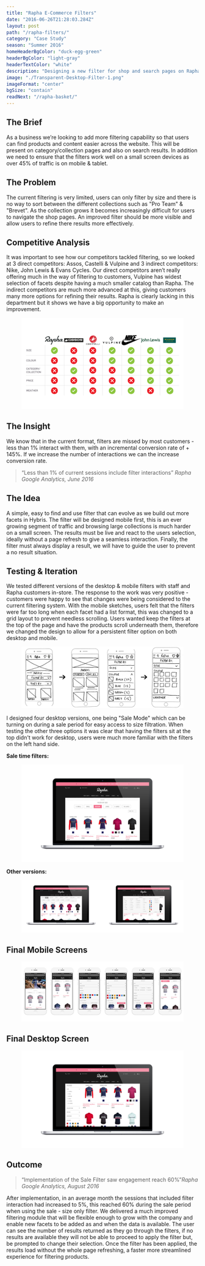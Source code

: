 ```yaml
---
title: "Rapha E-Commerce Filters"
date: "2016-06-26T21:28:03.284Z"
layout: post
path: "/rapha-filters/"
category: "Case Study"
season: "Summer 2016"
homeHeaderBgColor: "duck-egg-green"
headerBgColor: "light-gray"
headerTextColor: "white"
description: "Designing a new filter for shop and search pages on Rapha.cc, expanding on the current facets and making it clear and simple for users."
image: "./Transparent-Desktop-Filter-1.png"
imageFormat: "center"
bgSize: "contain"
readNext: "/rapha-basket/"
---
```


<div class="f4 measure-wide center">


## The Brief
As a business we’re looking to add more filtering capability so that users can find products and content easier across the website. This will be present on category/collection pages and also on search results. In addition we need to ensure that the filters work well on a small screen devices as over 45% of traffic is on mobile & tablet.


## The Problem
The current filtering is very limited, users can only filter by size and there is no way to sort between the different collections such as "Pro Team" & "Brevet". As the collection grows it becomes increasingly difficult for users to navigate the shop pages. An improved filter should be more visible and allow users to refine there results more effectively.


## Competitive Analysis
It was important to see how our competitors tackled filtering, so we looked at 3 direct competitors: Assos, Castelli & Vulpine and 3 indirect competitors: Nike, John Lewis & Evans Cycles. Our direct competitors aren’t really offering much in the way of filtering to customers, Vulpine has widest selection of facets despite having a much smaller catalog than Rapha. The indirect competitors are much more advanced at this, giving customers many more options for refining their results. Rapha is clearly lacking in this department but it shows we have a big opportunity to make an improvement.
</div>
<figure class="mh0 mv3">
  <img class="border-box" src="./Rapha-Competitors.jpeg" alt="Competitive Analysis" />
</figure>



<div class="f4 measure-wide center">

## The Insight
We know that in the current format, filters are missed by most customers - less than 1% interact with them, with an incremental conversion rate of + 145%. If we increase the number of interactions we can the increase conversion rate.

</div>

<blockquote class="f2 measure-narrow center lh-title i mid-gray bl bw2 pl4 border-box b--orange">“Less than 1% of current sessions include filter interactions” <cite class="f6 db mt3 fs-normal orange">Rapha Google Analytics, June 2016</cite></blockquote>

<div class="f4 measure-wide center">


## The Idea
A simple, easy to find and use filter that can evolve as we build out more facets in Hybris. The filter will be designed mobile first, this is an ever growing segment of traffic and browsing large collections is much harder on a small screen. The results must be live and react to the users selection, ideally without a page refresh to give a seamless interaction. Finally, the filter must always display a result, we will have to guide the user to prevent a no result situation.

</div>


<div class="f4 measure-wide center">

## Testing & Iteration
We tested different versions of the desktop & mobile filters with staff and Rapha customers in-store. The response to the work was very positive - customers were happy to see that changes were being considered to the current filtering system. With the mobile sketches, users felt that the filters were far too long when each facet had a list format, this was changed to a grid layout to prevent needless scrolling. Users wanted keep the filters at the top of the page and have the products scroll underneath them, therefore we changed the design to allow for a persistent filter option on both desktop and mobile.
<figure class="mh0 mv3">
  <img class="border-box" src="./Mobile-Filters-Iterations.jpg" alt="Filter Mobile Version" />
</figure>
I designed four desktop versions, one being "Sale Mode" which can be turning on during a sale period for easy access to size filtration. When testing the other three options it was clear that having the filters sit at the top didn't work for desktop, users were much more familiar with the filters on the left hand side.
<div class="tc">

**Sale time filters:**

</div>
<figure class="mh0 mv3">
  <img class="border-box" src="./Mac-Filter-Sale.jpg" alt="Filter Mobile Version" />
</figure>
</div>

<div class="f4 measure-wide center tc">

**Other versions:**

</div>
<figure class="mh0 mv3">
  <img class="border-box" src="./TWO-Versions.jpg" alt="Filter Mobile Version" />
</figure>

<div class="f4 measure-wide center tc">

## Final Mobile Screens
</div>

<figure class="mh0 mv3">
  <img class="border-box" src="./Mobile-Filters-Final.jpg" alt="Filter Mobile Version" />
</figure>

<div class="f4 measure-wide center tc">

## Final Desktop Screen
</div>
<figure class="mh0 mv3">
  <img class="border-box" src="./Mac-Filter-final.jpg" alt="Competitive Analysis" />
</figure>

<div class="f4 measure-wide center">

## Outcome
<blockquote class="f2 measure-narrow center lh-title i mid-gray bl bw2 pl4 border-box b--orange">“Implementation of the Sale Filter saw engagement reach 60%”<cite class="f6 db mt3 fs-normal orange">Rapha Google Analytics, August 2016</cite></blockquote>
After implementation, in an average month the sessions that included filter interaction had increased to 5%, this reached 60% during the sale period when using the sale - size only filter. We delivered a much improved filtering module that will be flexible enough to grow with the company and enable new facets to be added as and when the data is available. The user can see the number of results returned as they go through the filters, if no results are available they will not be able to proceed to apply the filter but, be prompted to change their selection. Once the filter has been applied, the results load without the whole page refreshing, a faster more streamlined experience for filtering products.
</div>
